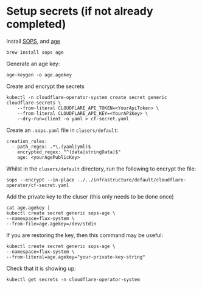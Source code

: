 # Setup secrets (if not already completed)

Install [SOPS](https://github.com/getsops/sops), and [age](https://github.com/FiloSottile/age)
```
brew install sops age
```

Generate an age key:
```
age-keygen -o age.agekey
```

Create and encrypt the secrets
```
kubectl -n cloudflare-operator-system create secret generic cloudflare-secrets \
    --from-literal CLOUDFLARE_API_TOKEN=<YourApiToken> \
    --from-literal CLOUDFLARE_API_KEY=<YourAPiKey> \
    --dry-run=client -o yaml > cf-secret.yaml
```

Create an `.sops.yaml` file in `clusers/default`:
```
creation_rules:
  - path_regex: .*\.(yaml|yml)$
    encrypted_regex: "^(data|stringData)$"
    age: <yourAgePublicKey>
```

Whilst in the `clusers/default` directory, run the following to encrypt the file:
```
sops --encrypt --in-place ../../infrastructure/default/cloudflare-operator/cf-secret.yaml
```

Add the private key to the cluser (this only needs to be done once)
```
cat age.agekey |
kubectl create secret generic sops-age \
--namespace=flux-system \
--from-file=age.agekey=/dev/stdin
```

If you are restoring the key, then this command may be useful:

```
kubectl create secret generic sops-age \
--namespace=flux-system \
--from-literal=age.agekey="your-private-key-string"
```

Check that it is showing up:

```
kubectl get secrets -n cloudflare-operator-system  
```